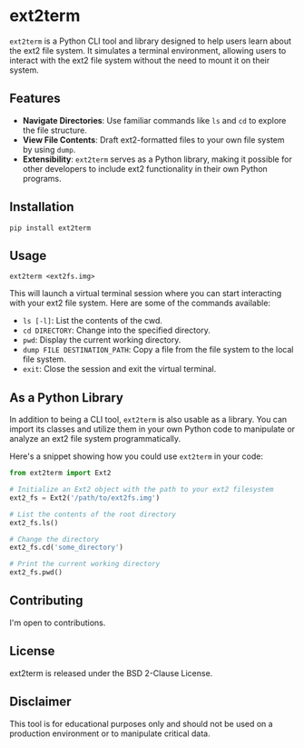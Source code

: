 # ext2term

`ext2term` is a Python CLI tool and library designed to help users learn about the ext2 file system. It simulates a terminal environment, allowing users to interact with the ext2 file system without the need to mount it on their system.

## Features

- **Navigate Directories**: Use familiar commands like `ls` and `cd` to explore the file structure.
- **View File Contents**: Draft ext2-formatted files to your own file system by using `dump`. 
- **Extensibility**: `ext2term` serves as a Python library, making it possible for other developers to include ext2 functionality in their own Python programs.

## Installation

`pip install ext2term`

## Usage

`ext2term <ext2fs.img>`

This will launch a virtual terminal session where you can start interacting with your ext2 file system. Here are some of the commands available:

- `ls [-l]`: List the contents of the cwd.
- `cd DIRECTORY`: Change into the specified directory.
- `pwd`: Display the current working directory.
- `dump FILE DESTINATION_PATH`: Copy a file from the file system to the local file system.
- `exit`: Close the session and exit the virtual terminal.

## As a Python Library

In addition to being a CLI tool, `ext2term` is also usable as a library. You can import its classes and utilize them in your own Python code to manipulate or analyze an ext2 file system programmatically.

Here's a snippet showing how you could use `ext2term` in your code:

```python
from ext2term import Ext2

# Initialize an Ext2 object with the path to your ext2 filesystem
ext2_fs = Ext2('/path/to/ext2fs.img')

# List the contents of the root directory
ext2_fs.ls()

# Change the directory
ext2_fs.cd('some_directory')

# Print the current working directory
ext2_fs.pwd()
```

## Contributing
I'm open to contributions.

## License
ext2term is released under the BSD 2-Clause License.

## Disclaimer
This tool is for educational purposes only and should not be used on a production environment or to manipulate critical data.